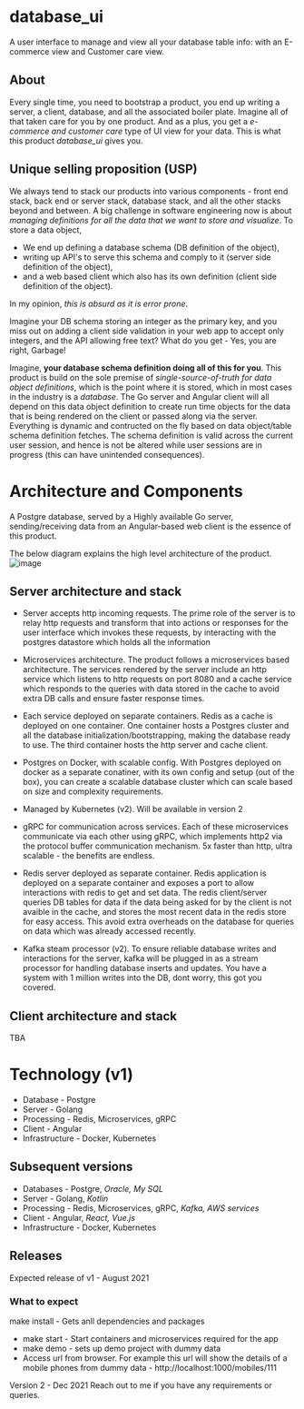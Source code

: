 # database_ui
A user interface to manage and view all your database table info: with an E-commerce view and Customer care view.

## About 
Every single time, you need to bootstrap a product, you end up writing a server, a client, database, and all the associated boiler plate. Imagine all of that taken care for you by one product. And as a plus, you get a _e-commerce and customer care_ type of UI view for your data. 
This is what this product _database_ui_ gives you.

## Unique selling proposition (USP)
We always tend to stack our products into various components - front end stack, back end or server stack, database stack, and all the other stacks beyond and between. A big challenge in software engineering now is about _managing definitions for all the data that we want to store and visualize_. 
To store a data object,
- We end up defining a database schema (DB definition of the object),
- writing up API's to serve this schema and comply to it (server side definition of the object), 
- and a web based client which also has its own definition (client side definition of the object).

In my opinion, _this is absurd as it is error prone_. 

Imagine your DB schema storing an integer as the primary key, and you miss out on adding a client side validation in your web app to accept only integers, and the API allowing free text? What do you get - Yes, you are right, Garbage! 

Imagine, **your database schema definition doing all of this for you**. This product is build on the sole premise of _single-source-of-truth for data object definitions_, which is the point where it is stored, which in most cases in the industry is a _database_. 
The Go server and Angular client will all depend on this data object definition to create run time objects for the data that is being rendered on the client or passed along via the server. Everything is dynamic and contructed on the fly based on data object/table schema definition fetches. The schema definition is valid across the current user session, and hence is not be altered while user sessions are in progress (this can have unintended consequences).

# Architecture and Components

A Postgre database, served by a Highly available Go server, sending/receiving data from an Angular-based web client is the essence of this product.

The below diagram explains the high level architecture of the product.
![image](https://user-images.githubusercontent.com/49153293/115146845-f3648100-a075-11eb-945a-9c5efe8da8e1.png)

## Server architecture and stack

- Server accepts http incoming requests.
The prime role of the server is to relay http requests and transform that into actions or responses for the user interface which invokes these requests, by interacting with the postgres datastore which holds all the information

- Microservices architecture.
The product follows a microservices based architecture. The services rendered by the server include an http service which listens to http requests on port 8080 and a cache service which responds to the queries with data stored in the cache to avoid extra DB calls and ensure faster response times.

- Each service deployed on separate containers.
Redis as a cache is deployed on one container. One container hosts a Postgres cluster and all the database initialization/bootstrapping, making the database ready to use. The third container hosts the http server and cache client.

- Postgres on Docker, with scalable config.
With Postgres deployed on docker as a separate conatiner, with its own config and setup (out of the box), you can create a scalable database cluster which can scale based on size and complexity requirements. 

- Managed by Kubernetes (v2).
Will be available in version 2 

- gRPC for communication across services.
Each of these microservices communicate via each other using gRPC, which implements http2 via the protocol buffer communication mechanism. 5x faster than http, ultra scalable - the benefits are endless.

- Redis server deployed as separate container.
Redis application is deployed on a separate container and exposes a port to allow interactions with redis to get and set data.
The redis client/server queries DB tables for data if the data being asked for by the client is not avaible in the cache, and stores the most recent data in the redis store for easy access. This avoid extra overheads on the database for queries on data which was already accessed recently.

- Kafka steam processor (v2).
To ensure reliable database writes and interactions for the server, kafka will be plugged in as a stream processor for handling database inserts and updates. You have a system with 1 million writes into the DB, dont worry, this got you covered.

## Client architecture and stack
TBA

# Technology (v1)
- Database - Postgre
- Server - Golang
- Processing - Redis, Microservices, gRPC
- Client - Angular
- Infrastructure - Docker, Kubernetes
## Subsequent versions
- Databases - Postgre, _Oracle, My SQL_
- Server - Golang, _Kotlin_
- Processing - Redis, Microservices, gRPC, _Kafka, AWS services_
- Client - Angular, _React, Vue.js_
- Infrastructure - Docker, Kubernetes

## Releases
Expected release of v1 - August 2021
### What to expect
make install - Gets anll dependencies and packages
- make start - Start containers and microservices required for the app
- make demo - sets up demo project with dummy data
- Access url from browser. For example this url will show the details of a mobile phones from dummy data - http://localhost:1000/mobiles/111

Version 2 - Dec 2021
Reach out to me if you have any requirements or queries.
